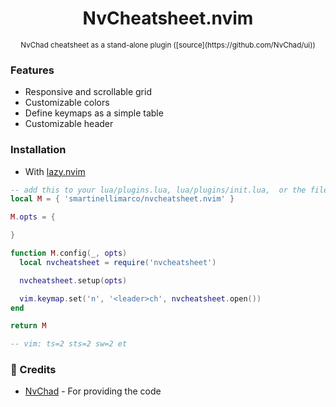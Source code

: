 <h1 align="center"> NvCheatsheet.nvim </h1>
<p align="center"><sup> NvChad cheatsheet as a stand-alone plugin ([source](https://github.com/NvChad/ui))</sup></p>

### Features

- Responsive and scrollable grid
- Customizable colors
- Define keymaps as a simple table
- Customizable header

### Installation

- With [lazy.nvim](https://github.com/folke/lazy.nvim)

```lua
-- add this to your lua/plugins.lua, lua/plugins/init.lua,  or the file you keep your other plugins:
local M = { 'smartinellimarco/nvcheatsheet.nvim' }

M.opts = {

}

function M.config(_, opts)
  local nvcheatsheet = require('nvcheatsheet')

  nvcheatsheet.setup(opts)

  vim.keymap.set('n', '<leader>ch', nvcheatsheet.open())
end

return M

-- vim: ts=2 sts=2 sw=2 et

```

### 💐 Credits

- [NvChad](https://nvchad.com/) - For providing the code

